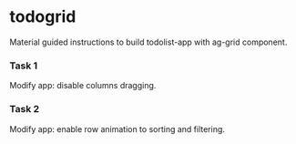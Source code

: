 # todogrid
Material guided instructions to build todolist-app with ag-grid component.

### Task 1
Modify app: disable columns dragging.

### Task 2
Modify app: enable row animation to sorting and filtering.